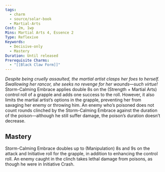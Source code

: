 ```yaml
---
tags:
  - charm
  - source/solar-book
  - Martial-Arts
Cost: 2m, 1wp
Mins: Martial Arts 4, Essence 2
Type: Reflexive
Keywords:
  - Decisive-only
  - Mastery
Duration: Until released
Prerequisite Charms:
  - "[[Black Claw Form]]"
---
```

*Despite being cruelly assaulted, the martial artist clasps her foes to herself. Swallowing her rancor, she seeks no revenge for her wounds—such virtue!*
Storm-Calming Embrace applies double 8s on the (Strength + Martial Arts) control roll of a grapple and adds one success to the roll. However, it also limits the martial artist’s options in the grapple, preventing her from savaging her enemy or throwing him. An enemy who’s poisoned does not count rounds clinched by the Storm-Calming Embrace against the duration of the poison—although he still suffer damage, the poison’s duration doesn’t decrease. 
## Mastery
Storm-Calming Embrace doubles up to (Manipulation) 8s and 9s on the attack and Initiative roll for the grapple, in addition to enhancing the control roll. An enemy caught in the clinch takes lethal damage from poisons, as though he were in Initiative Crash.